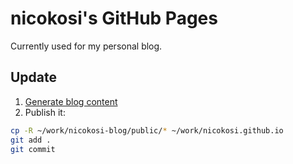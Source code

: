 # nicokosi's GitHub Pages

Currently used for my personal blog. 

## Update

1. [Generate blog content](https://github.com/nicokosi/blog?tab=readme-ov-file#generate-the-pages)
2. Publish it:
```sh
cp -R ~/work/nicokosi-blog/public/* ~/work/nicokosi.github.io
git add .
git commit
```

